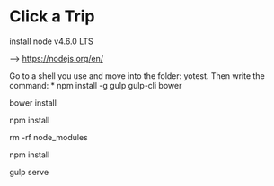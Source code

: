 ﻿# Click a Trip

install node v4.6.0 LTS

  --> https://nodejs.org/en/
  
Go to a shell you use and move into the folder: yotest.
Then write the command:
    * npm install -g gulp gulp-cli bower

bower install

npm install

rm -rf node_modules

npm install

gulp serve
